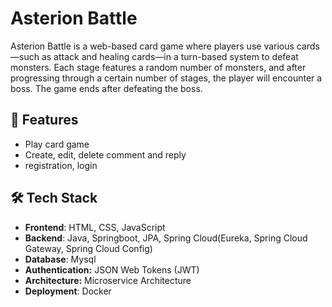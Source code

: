 # Asterion Battle

Asterion Battle is a web-based card game where players use various cards—such as attack and healing cards—in a turn-based system to defeat monsters.
Each stage features a random number of monsters, and after progressing through a certain number of stages, the player will encounter a boss. The game ends after defeating the boss.

## 🚀 Features
- Play card game
- Create, edit, delete comment and reply
- registration, login 



## 🛠️ Tech Stack
- **Frontend**: HTML, CSS, JavaScript
- **Backend**: Java, Springboot, JPA, Spring Cloud(Eureka, Spring Cloud Gateway, Spring Cloud Config)
- **Database**: Mysql
- **Authentication:** JSON Web Tokens (JWT)
- **Architecture:** Microservice Architecture
- **Deployment**: Docker 

